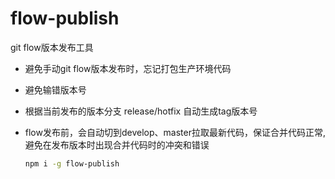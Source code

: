 # flow-publish

git flow版本发布工具

- 避免手动git flow版本发布时，忘记打包生产环境代码

- 避免输错版本号

- 根据当前发布的版本分支 release/hotfix 自动生成tag版本号

- flow发布前，会自动切到develop、master拉取最新代码，保证合并代码正常, 避免在发布版本时出现合并代码时的冲突和错误

  

  ```bash
  npm i -g flow-publish
  ```

  

  

  





